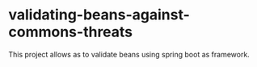 # validating-beans-against-commons-threats

This project allows as to validate beans using spring boot as framework.
